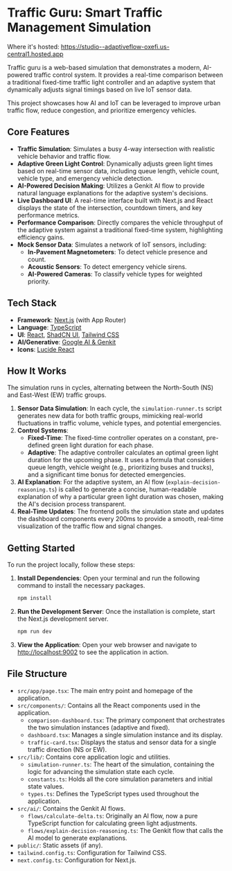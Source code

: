 # Traffic Guru: Smart Traffic Management Simulation
Where it's hosted:
https://studio--adaptiveflow-oxefi.us-central1.hosted.app

Traffic guru is a web-based simulation that demonstrates a modern, AI-powered traffic control system. It provides a real-time comparison between a traditional fixed-time traffic light controller and an adaptive system that dynamically adjusts signal timings based on live IoT sensor data.

This project showcases how AI and IoT can be leveraged to improve urban traffic flow, reduce congestion, and prioritize emergency vehicles.

## Core Features

- **Traffic Simulation**: Simulates a busy 4-way intersection with realistic vehicle behavior and traffic flow.
- **Adaptive Green Light Control**: Dynamically adjusts green light times based on real-time sensor data, including queue length, vehicle count, vehicle type, and emergency vehicle detection.
- **AI-Powered Decision Making**: Utilizes a Genkit AI flow to provide natural language explanations for the adaptive system's decisions.
- **Live Dashboard UI**: A real-time interface built with Next.js and React displays the state of the intersection, countdown timers, and key performance metrics.
- **Performance Comparison**: Directly compares the vehicle throughput of the adaptive system against a traditional fixed-time system, highlighting efficiency gains.
- **Mock Sensor Data**: Simulates a network of IoT sensors, including:
    - **In-Pavement Magnetometers**: To detect vehicle presence and count.
    - **Acoustic Sensors**: To detect emergency vehicle sirens.
    - **AI-Powered Cameras**: To classify vehicle types for weighted priority.

## Tech Stack

- **Framework**: [Next.js](https://nextjs.org/) (with App Router)
- **Language**: [TypeScript](https://www.typescriptlang.org/)
- **UI**: [React](https://react.dev/), [ShadCN UI](https://ui.shadcn.com/), [Tailwind CSS](https://tailwindcss.com/)
- **AI/Generative**: [Google AI & Genkit](https://firebase.google.com/docs/genkit)
- **Icons**: [Lucide React](https://lucide.dev/guide/packages/lucide-react)

## How It Works

The simulation runs in cycles, alternating between the North-South (NS) and East-West (EW) traffic groups.

1.  **Sensor Data Simulation**: In each cycle, the `simulation-runner.ts` script generates new data for both traffic groups, mimicking real-world fluctuations in traffic volume, vehicle types, and potential emergencies.
2.  **Control Systems**:
    *   **Fixed-Time**: The fixed-time controller operates on a constant, pre-defined green light duration for each phase.
    - **Adaptive**: The adaptive controller calculates an optimal green light duration for the upcoming phase. It uses a formula that considers queue length, vehicle weight (e.g., prioritizing buses and trucks), and a significant time bonus for detected emergencies.
3.  **AI Explanation**: For the adaptive system, an AI flow (`explain-decision-reasoning.ts`) is called to generate a concise, human-readable explanation of why a particular green light duration was chosen, making the AI's decision process transparent.
4.  **Real-Time Updates**: The frontend polls the simulation state and updates the dashboard components every 200ms to provide a smooth, real-time visualization of the traffic flow and signal changes.

## Getting Started

To run the project locally, follow these steps:

1.  **Install Dependencies**:
    Open your terminal and run the following command to install the necessary packages.
    ```bash
    npm install
    ```

2.  **Run the Development Server**:
    Once the installation is complete, start the Next.js development server.
    ```bash
    npm run dev
    ```

3.  **View the Application**:
    Open your web browser and navigate to [http://localhost:9002](http://localhost:9002) to see the application in action.

## File Structure

- `src/app/page.tsx`: The main entry point and homepage of the application.
- `src/components/`: Contains all the React components used in the application.
    - `comparison-dashboard.tsx`: The primary component that orchestrates the two simulation instances (adaptive and fixed).
    - `dashboard.tsx`: Manages a single simulation instance and its display.
    - `traffic-card.tsx`: Displays the status and sensor data for a single traffic direction (NS or EW).
- `src/lib/`: Contains core application logic and utilities.
    - `simulation-runner.ts`: The heart of the simulation, containing the logic for advancing the simulation state each cycle.
    - `constants.ts`: Holds all the core simulation parameters and initial state values.
    - `types.ts`: Defines the TypeScript types used throughout the application.
- `src/ai/`: Contains the Genkit AI flows.
    - `flows/calculate-delta.ts`: Originally an AI flow, now a pure TypeScript function for calculating green light adjustments.
    - `flows/explain-decision-reasoning.ts`: The Genkit flow that calls the AI model to generate explanations.
- `public/`: Static assets (if any).
- `tailwind.config.ts`: Configuration for Tailwind CSS.
- `next.config.ts`: Configuration for Next.js.

